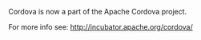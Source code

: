 Cordova is now a part of the Apache Cordova project. 

For more info see: http://incubator.apache.org/cordova/
